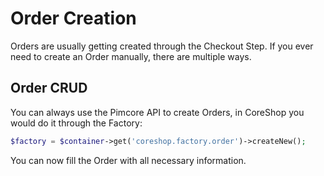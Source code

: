 # Order Creation

Orders are usually getting created through the Checkout Step. If you ever need to create an Order manually, there are
multiple ways.

## Order CRUD

You can always use the Pimcore API to create Orders, in CoreShop you would do it through the Factory:

```php
$factory = $container->get('coreshop.factory.order')->createNew();
```

You can now fill the Order with all necessary information.